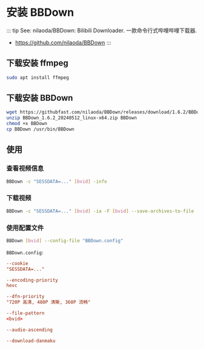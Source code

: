 # 安装 BBDown

::: tip See: nilaoda/BBDown: Bilibili Downloader. 一款命令行式哔哩哔哩下载器.
* https://github.com/nilaoda/BBDown
:::

## 下载安装 ffmpeg

```sh
sudo apt install ffmpeg
```

## 下载安装 BBDown

```sh
wget https://githubfast.com/nilaoda/BBDown/releases/download/1.6.2/BBDown_1.6.2_20240512_linux-x64.zip
unzip BBDown_1.6.2_20240512_linux-x64.zip BBDown
chmod +x BBDown
cp BBDown /usr/bin/BBDown
```

## 使用

### 查看视频信息

```sh
BBDown -c "SESSDATA=..." [bvid] -info
```

### 下载视频

```sh
BBDown -c "SESSDATA=..." [bvid] -ia -F [bvid] --save-archives-to-file
```

### 使用配置文件

```sh
BBDown [bvid] --config-file "BBDown.config"
```

`BBDown.config`:

```conf
--cookie
"SESSDATA=..."

--encoding-priority
hevc

--dfn-priority
"720P 高清, 480P 清晰, 360P 流畅"

--file-pattern
<bvid>

--audio-ascending

--download-danmaku
```